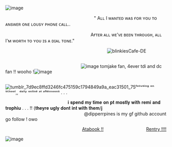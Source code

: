 ![image](https://github.com/user-attachments/assets/fe1ab785-b810-487e-8424-c4d68a23b60b)


⠀⠀⠀⠀⠀⠀⠀⠀⠀⠀⠀⠀⠀⠀⠀⠀⠀⠀⠀⠀⠀⠀⠀⠀⠀⠀⠀" Aʟʟ I ᴡᴀɴᴛᴇᴅ ᴡᴀs ғᴏʀ ʏᴏᴜ ᴛᴏ ᴀɴsᴡᴇʀ ᴏɴᴇ ʟᴏᴜsʏ ᴘʜᴏɴᴇ ᴄᴀʟʟ.. 

⠀⠀⠀⠀⠀⠀⠀⠀⠀⠀⠀⠀⠀⠀⠀⠀⠀⠀⠀⠀⠀⠀⠀⠀⠀⠀Aғᴛᴇʀ ᴀʟʟ ᴡᴇ'ᴠᴇ ʙᴇᴇɴ ᴛʜʀᴏᴜɢʜ, ᴀʟʟ I'ᴍ ᴡᴏʀᴛʜ ᴛᴏ ʏᴏᴜ ɪs ᴀ ᴅɪᴀʟ ᴛᴏɴᴇ."


⠀⠀⠀⠀⠀⠀⠀⠀⠀⠀⠀⠀⠀⠀⠀⠀⠀⠀⠀⠀⠀⠀⠀⠀⠀⠀⠀⠀⠀⠀⠀![blinkiesCafe-DE](https://github.com/user-attachments/assets/067400dd-8eac-406d-a896-5c0dd1fa691a)
⠀⠀⠀⠀⠀⠀⠀⠀⠀⠀⠀⠀⠀⠀⠀⠀⠀⠀⠀⠀⠀⠀⠀⠀⠀⠀⠀⠀⠀

⠀⠀⠀⠀⠀⠀⠀⠀⠀⠀⠀⠀⠀⠀⠀⠀⠀⠀⠀⠀⠀⠀⠀![image](https://github.com/user-attachments/assets/cf18e1a4-f86a-4a60-a4ee-40cb561ffaed) tomjake fan, 4ever tdi and dc fan !! wooho !![image](https://github.com/user-attachments/assets/38fb3975-fcea-4a2f-a308-ae751ff9d151)

⠀⠀⠀⠀⠀⠀⠀⠀⠀⠀⠀⠀⠀⠀⠀⠀⠀⠀⠀⠀⠀⠀⠀⠀⠀⠀⠀⠀![tumblr_7d9ec8ffd3246fc475159c1794849a9a_eac31501_75](https://github.com/user-attachments/assets/178567ae-7ac8-4dd7-8a4a-0654b42d97bd)ᶠᵒᶜᵘˢⁱⁿᵍ ᵒⁿ ˢᶜʰᵒᵒˡ,, ᵈᵃⁱˡʸ ᵒⁿˡⁱⁿᵉ ᵃᵗ ᵃᶠᵗᵉʳⁿᵒᵒⁿˢ . . .

⠀⠀⠀⠀⠀⠀⠀⠀⠀⠀⠀⠀⠀⠀⠀⠀⠀⠀⠀𝐢 𝐬𝐩𝐞𝐧𝐝 𝐦𝐲 𝐭𝐢𝐦𝐞 𝐨𝐧 𝐩𝐭 𝐦𝐨𝐬𝐭𝐥𝐲 𝐰𝐢𝐭𝐡 𝐫𝐞𝐦𝐢 𝐚𝐧𝐝 𝐭𝐫𝐨𝐩𝐡𝐢𝐮 . . . !! (𝐭𝐡𝐞𝐲𝐫𝐞 𝐮𝐠𝐥𝐲 𝐝𝐨𝐧𝐭 𝐢𝐧𝐭 𝐰𝐢𝐭𝐡 𝐭𝐡𝐞𝐦/𝐣
⠀⠀⠀⠀⠀⠀⠀⠀⠀⠀⠀⠀⠀⠀⠀⠀⠀⠀⠀⠀⠀⠀⠀⠀@dipperrpines is my gf github account go follow ! owo

⠀⠀⠀⠀⠀⠀⠀⠀⠀⠀⠀⠀⠀⠀⠀⠀ ⠀⠀⠀⠀⠀⠀⠀[Atabook !!](https://jani.atabook.org/)⠀⠀⠀⠀⠀⠀⠀⠀⠀⠀⠀⠀⠀[Rentry !!!!](https://rentry.co/yk32seqb)

![image](https://github.com/user-attachments/assets/9b3863f8-28d5-460c-845a-e4fa2fca54bf)




